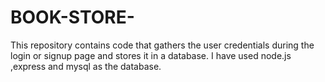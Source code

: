 # BOOK-STORE-
This repository contains code that gathers the user credentials during the login or signup page and stores it in a database. I have used node.js ,express and mysql as the database.
